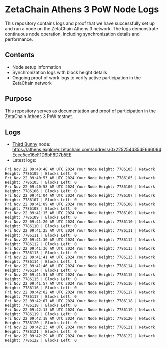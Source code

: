 # ZetaChain Athens 3 PoW Node Logs
This repository contains logs and proof that we have successfully set up and run a node on the ZetaChain Athens 3 network. The logs demonstrate continuous node operation, including synchronization details and performance.

## Contents
- Node setup information
- Synchronization logs with block height details
- Ongoing proof of work logs to verify active participation in the ZetaChain network

## Purpose
This repository serves as documentation and proof of participation in the ZetaChain Athens 3 PoW testnet.

## Logs

- [Third Bunny](https://thirdbunny.xyz/) node: https://athens.explorer.zetachain.com/address/0x225254d35dE666064Eccc5ce16eF1D8bF8D7b5EE
- Latest logs:
```
Fri Nov 22 09:40:48 AM UTC 2024 Your Node Height: 7786105 | Network Height: 7786105 | Blocks Left: 0
Fri Nov 22 09:40:53 AM UTC 2024 Your Node Height: 7786105 | Network Height: 7786105 | Blocks Left: 0
Fri Nov 22 09:40:58 AM UTC 2024 Your Node Height: 7786106 | Network Height: 7786106 | Blocks Left: 0
Fri Nov 22 09:41:04 AM UTC 2024 Your Node Height: 7786107 | Network Height: 7786107 | Blocks Left: 0
Fri Nov 22 09:41:09 AM UTC 2024 Your Node Height: 7786108 | Network Height: 7786108 | Blocks Left: 0
Fri Nov 22 09:41:15 AM UTC 2024 Your Node Height: 7786109 | Network Height: 7786109 | Blocks Left: 0
Fri Nov 22 09:41:20 AM UTC 2024 Your Node Height: 7786110 | Network Height: 7786110 | Blocks Left: 0
Fri Nov 22 09:41:25 AM UTC 2024 Your Node Height: 7786111 | Network Height: 7786111 | Blocks Left: 0
Fri Nov 22 09:41:30 AM UTC 2024 Your Node Height: 7786112 | Network Height: 7786112 | Blocks Left: 0
Fri Nov 22 09:41:36 AM UTC 2024 Your Node Height: 7786113 | Network Height: 7786113 | Blocks Left: 0
Fri Nov 22 09:41:41 AM UTC 2024 Your Node Height: 7786113 | Network Height: 7786114 | Blocks Left: 1
Fri Nov 22 09:41:46 AM UTC 2024 Your Node Height: 7786114 | Network Height: 7786114 | Blocks Left: 0
Fri Nov 22 09:41:51 AM UTC 2024 Your Node Height: 7786115 | Network Height: 7786115 | Blocks Left: 0
Fri Nov 22 09:41:57 AM UTC 2024 Your Node Height: 7786116 | Network Height: 7786116 | Blocks Left: 0
Fri Nov 22 09:42:02 AM UTC 2024 Your Node Height: 7786117 | Network Height: 7786117 | Blocks Left: 0
Fri Nov 22 09:42:07 AM UTC 2024 Your Node Height: 7786118 | Network Height: 7786118 | Blocks Left: 0
Fri Nov 22 09:42:13 AM UTC 2024 Your Node Height: 7786119 | Network Height: 7786119 | Blocks Left: 0
Fri Nov 22 09:42:18 AM UTC 2024 Your Node Height: 7786120 | Network Height: 7786120 | Blocks Left: 0
Fri Nov 22 09:42:23 AM UTC 2024 Your Node Height: 7786121 | Network Height: 7786121 | Blocks Left: 0
Fri Nov 22 09:42:29 AM UTC 2024 Your Node Height: 7786122 | Network Height: 7786122 | Blocks Left: 0
```
